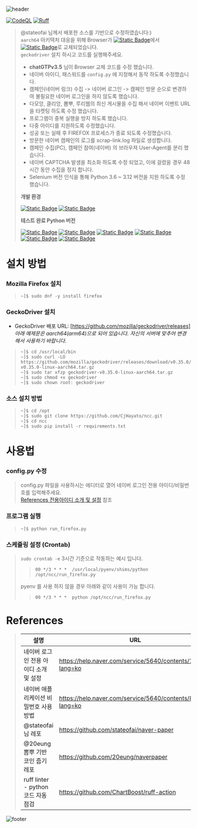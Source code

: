 ![header](https://capsule-render.vercel.app/api?type=waving&color=timeGradient&height=130&section=header&text=CjHayato/ncc&fontSize=30&fontColor=ffffff&fontAlign=80&fontAlignY=40)

[![CodeQL](https://github.com/CjHayato/ncc/actions/workflows/codeql.yml/badge.svg)](https://github.com/CjHayato/ncc/actions/workflows/codeql.yml)
[![Ruff](https://github.com/CjHayato/ncc/actions/workflows/ruff-action.yml/badge.svg)](https://github.com/CjHayato/ncc/actions/workflows/ruff-action.yml)
> @stateofai 님께서 배포한 소스를 기반으로 수정하였습니다:)  
> `aarch64` 아키텍처 대응을 위해 Browser가 [![Static Badge](https://img.shields.io/badge/chrome-_-4285F4?style=plastic&logo=googlechrome)](#)에서 [![Static Badge](https://img.shields.io/badge/firefox-_-FF7139?style=plastic&logo=firefoxbrowser)](#)로 교체되었습니다.  
> `geckodriver` 설치 하시고 코드를 실행해주세요.
>
> - **chatGTPv3.5** 님이 Browser 교체 코드를 수정 했습니다.
> - 네이버 아이디, 패스워드를 `config.py` 에 지정해서 동작 하도록 수정했습니다.
> - 캠페인(네이버 링크) 수집 -> 네이버 로그인 -> 캠페인 방문 순으로 변경하여 불필요한 네이버 로그인을 하지 않도록 했습니다.
> - 다모앙, 클리앙, 뽐뿌, 루리웹의 최신 게시물을 수집 해서 네이버 이벤트 URL 을 타켓팅 하도록 수정 했습니다.
> - 프로그램이 중복 실행을 방지 하도록 했습니다.
> - 다중 아이디를 지원하도록 수정했습니다.
> - 성공 또는 실패 후 FIREFOX 프로세스가 종료 되도록 수정했습니다.
> - 방문한 네이버 캠페인의 로그를 scrap-link.log 파일로 생성합니다.
> - 캠페인 수집(PC), 캠페인 참여(네이버) 의 브라우져 User-Agent를 분리 했습니다.
> - 네이버 CAPTCHA 발생을 최소화 하도록 수정 되었고, 이에 걸렸을 경우 48시간 동안 수집을 정지 합니다.
> - Selenium 버전 인식을 통해 Python 3.6 ~ 3.12 버전을 지원 하도록 수정 했습니다.
>
> **개발 환경**
> 
> [![Static Badge](https://img.shields.io/badge/Oracle_Cloud_Infrastructure-A1_instance-F80000?style=plastic&logo=oracle)](#)
> [![Static Badge](https://img.shields.io/badge/ORACLE_linux-8_aarch64-F80000?style=plastic&logo=oracle)](#)
>
> **테스트 완료 Python 버전**
> 
> [![Static Badge](https://img.shields.io/badge/Python-3.6-3776AB?style=plastic&logo=python&labelColor=silver)](#)
> [![Static Badge](https://img.shields.io/badge/Python-3.8-3776AB?style=plastic&logo=python&labelColor=silver)](#)
> [![Static Badge](https://img.shields.io/badge/Python-3.9-3776AB?style=plastic&logo=python&labelColor=silver)](#)
> [![Static Badge](https://img.shields.io/badge/(pyenv)Python-3.10-3776AB?style=plastic&logo=python&labelColor=silver)](#)
> [![Static Badge](https://img.shields.io/badge/Python-3.11-3776AB?style=plastic&logo=python&labelColor=silver)](#)
> [![Static Badge](https://img.shields.io/badge/Python-3.12-3776AB?style=plastic&logo=python&labelColor=silver)](#)

# 설치 방법
### Mozilla Firefox 설치
> ```console
> ~]$ sudo dnf -y install firefox
> ```
### GeckoDriver 설치
- GeckoDriver 배포 URL: [https://github.com/mozilla/geckodriver/releases]<br>
  *아래 예제문은 aarch64(arm64)으로 되어 있습니다. 자신의 서버에 맞추어 변경해서 사용하기 바랍니다.*
> ```console
> ~]$ cd /usr/local/bin
> ~]$ sudo curl -LO https://github.com/mozilla/geckodriver/releases/download/v0.35.0/geckodriver-v0.35.0-linux-aarch64.tar.gz
> ~]$ sudo tar xfzp geckodriver-v0.35.0-linux-aarch64.tar.gz
> ~]$ sudo chmod +x geckodriver
> ~]$ sudo chown root: geckodriver
> ```

### 소스 설치 방법
> ```console
> ~]$ cd /opt
> ~]$ sudo git clone https://github.com/CjHayato/ncc.git
> ~]$ cd ncc
> ~]$ sudo pip install -r requirements.txt
> ```

# 사용법
### config.py 수정
> config.py 파일을 사용하시는 에디터로 열어 네이버 로그인 전용 아이디/비밀번호를 입력해주세요.  
[References 전용아이디 소개 및 설정](https://help.naver.com/service/5640/contents/10219?lang=ko) 참조

### 프로그램 실행
> ```console
> ~]$ python run_firefox.py
> ```

### 스케쥴링 설정 (Crontab)
> `sudo crontab -e` 3시간 기준으로 작동하는 예시 입니다.
>> ```console
>> 00 */3 * * *  /usr/local/pyenv/shims/python /opt/ncc/run_firefox.py
>> ```
> pyenv 를 사용 하지 않을 경우 아래와 같이 사용이 가능 합니다.
>> ```console
>> 00 */3 * * *  python /opt/ncc/run_firefox.py
>> ```

# References
> | 설명 | URL |
> |---|---|
> | 네이버 로그인 전용 아이디 소개 및 설정 | https://help.naver.com/service/5640/contents/10219?lang=ko |
> | 네이버 애플리케이션 비밀번호 사용 방법 | https://help.naver.com/service/5640/contents/8584?lang=ko |
> | @stateofai 님 레포 | https://github.com/stateofai/naver-paper |
> | @20eung 뽐뿌 기반 코인 줍기 레포 | https://github.com/20eung/naverpaper |
> | ruff linter - python코드 자동 점검 | https://github.com/ChartBoost/ruff-action |

![footer](https://capsule-render.vercel.app/api?type=waving&color=timeGradient&height=70&section=footer)
